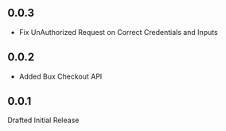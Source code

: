 ## 0.0.3
- Fix UnAuthorized Request on Correct Credentials and Inputs
## 0.0.2

- Added Bux Checkout API

## 0.0.1

Drafted Initial Release

